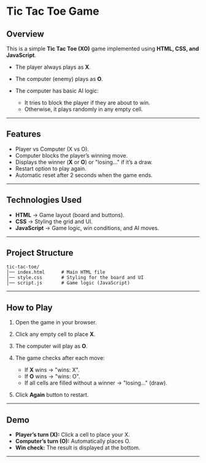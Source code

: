 
# Tic Tac Toe Game 

##  Overview

This is a simple **Tic Tac Toe (XO)** game implemented using **HTML, CSS, and JavaScript**.

* The player always plays as **X**.
* The computer (enemy) plays as **O**.
* The computer has basic AI logic:

  * It tries to block the player if they are about to win.
  * Otherwise, it plays randomly in any empty cell.

---

##  Features

* Player vs Computer (X vs O).
* Computer blocks the player’s winning move.
* Displays the winner (**X** or **O**) or "losing..." if it’s a draw.
* Restart option to play again.
* Automatic reset after 2 seconds when the game ends.

---

##  Technologies Used

* **HTML** → Game layout (board and buttons).
* **CSS** → Styling the grid and UI.
* **JavaScript** → Game logic, win conditions, and AI moves.

---

##  Project Structure

```
tic-tac-toe/
│── index.html      # Main HTML file
│── style.css       # Styling for the board and UI
│── script.js       # Game logic (JavaScript)
```

---

##  How to Play

1. Open the game in your browser.
2. Click any empty cell to place **X**.
3. The computer will play as **O**.
4. The game checks after each move:

   * If **X** wins → "wins: X".
   * If **O** wins → "wins: O".
   * If all cells are filled without a winner → "losing..." (draw).
5. Click **Again** button to restart.

---

##  Demo

* **Player’s turn (X):** Click a cell to place your X.
* **Computer’s turn (O):** Automatically places O.
* **Win check:** The result is displayed at the bottom.

---
